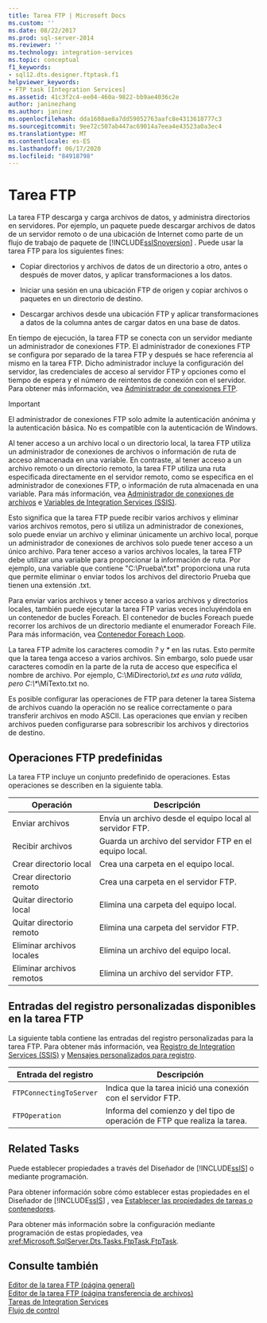 ```yaml
---
title: Tarea FTP | Microsoft Docs
ms.custom: ''
ms.date: 08/22/2017
ms.prod: sql-server-2014
ms.reviewer: ''
ms.technology: integration-services
ms.topic: conceptual
f1_keywords:
- sql12.dts.designer.ftptask.f1
helpviewer_keywords:
- FTP task [Integration Services]
ms.assetid: 41c3f2c4-ee04-460a-9822-bb9ae4036c2e
author: janinezhang
ms.author: janinez
ms.openlocfilehash: dda1608ae8a7dd59052763aafc8e4313618777c3
ms.sourcegitcommit: 9ee72c507ab447ac69014a7eea4e43523a0a3ec4
ms.translationtype: MT
ms.contentlocale: es-ES
ms.lasthandoff: 06/17/2020
ms.locfileid: "84918798"
---
```

# <a name="ftp-task"></a>Tarea FTP
  La tarea FTP descarga y carga archivos de datos, y administra directorios en servidores. Por ejemplo, un paquete puede descargar archivos de datos de un servidor remoto o de una ubicación de Internet como parte de un flujo de trabajo de paquete de [!INCLUDE[ssISnoversion](../../includes/ssisnoversion-md.md)] . Puede usar la tarea FTP para los siguientes fines:  
  
-   Copiar directorios y archivos de datos de un directorio a otro, antes o después de mover datos, y aplicar transformaciones a los datos.  
  
-   Iniciar una sesión en una ubicación FTP de origen y copiar archivos o paquetes en un directorio de destino.  
  
-   Descargar archivos desde una ubicación FTP y aplicar transformaciones a datos de la columna antes de cargar datos en una base de datos.  
  
 En tiempo de ejecución, la tarea FTP se conecta con un servidor mediante un administrador de conexiones FTP. El administrador de conexiones FTP se configura por separado de la tarea FTP y después se hace referencia al mismo en la tarea FTP. Dicho administrador incluye la configuración del servidor, las credenciales de acceso al servidor FTP y opciones como el tiempo de espera y el número de reintentos de conexión con el servidor. Para obtener más información, vea [Administrador de conexiones FTP](../connection-manager/ftp-connection-manager.md).  
  
> [!IMPORTANT]  
>  El administrador de conexiones FTP solo admite la autenticación anónima y la autenticación básica. No es compatible con la autenticación de Windows.  
  
 Al tener acceso a un archivo local o un directorio local, la tarea FTP utiliza un administrador de conexiones de archivos o información de ruta de acceso almacenada en una variable. En contraste, al tener acceso a un archivo remoto o un directorio remoto, la tarea FTP utiliza una ruta especificada directamente en el servidor remoto, como se especifica en el administrador de conexiones FTP, o información de ruta almacenada en una variable. Para más información, vea [Administrador de conexiones de archivos](../connection-manager/file-connection-manager.md) e [Variables de Integration Services &#40;SSIS&#41;](../integration-services-ssis-variables.md).  
  
 Esto significa que la tarea FTP puede recibir varios archivos y eliminar varios archivos remotos, pero si utiliza un administrador de conexiones, solo puede enviar un archivo y eliminar únicamente un archivo local, porque un administrador de conexiones de archivos solo puede tener acceso a un único archivo. Para tener acceso a varios archivos locales, la tarea FTP debe utilizar una variable para proporcionar la información de ruta. Por ejemplo, una variable que contiene "C:\Prueba\\*.txt" proporciona una ruta que permite eliminar o enviar todos los archivos del directorio Prueba que tienen una extensión .txt.  
  
 Para enviar varios archivos y tener acceso a varios archivos y directorios locales, también puede ejecutar la tarea FTP varias veces incluyéndola en un contenedor de bucles Foreach. El contenedor de bucles Foreach puede recorrer los archivos de un directorio mediante el enumerador Foreach File. Para más información, vea [Contenedor Foreach Loop](foreach-loop-container.md).  
  
 La tarea FTP admite los caracteres comodín *?* y *\** en las rutas. Esto permite que la tarea tenga acceso a varios archivos. Sin embargo, solo puede usar caracteres comodín en la parte de la ruta de acceso que especifica el nombre de archivo. Por ejemplo, C:\MiDirectorio\\*.txt es una ruta válida, pero C:\\\**\MiTexto.txt no.  
  
 Es posible configurar las operaciones de FTP para detener la tarea Sistema de archivos cuando la operación no se realice correctamente o para transferir archivos en modo ASCII. Las operaciones que envían y reciben archivos pueden configurarse para sobrescribir los archivos y directorios de destino.  
  
## <a name="predefined-ftp-operations"></a>Operaciones FTP predefinidas  
 La tarea FTP incluye un conjunto predefinido de operaciones. Estas operaciones se describen en la siguiente tabla.  
  
|Operación|Descripción|  
|---------------|-----------------|  
|Enviar archivos|Envía un archivo desde el equipo local al servidor FTP.|  
|Recibir archivos|Guarda un archivo del servidor FTP en el equipo local.|  
|Crear directorio local|Crea una carpeta en el equipo local.|  
|Crear directorio remoto|Crea una carpeta en el servidor FTP.|  
|Quitar directorio local|Elimina una carpeta del equipo local.|  
|Quitar directorio remoto|Elimina una carpeta del servidor FTP.|  
|Eliminar archivos locales|Elimina un archivo del equipo local.|  
|Eliminar archivos remotos|Elimina un archivo del servidor FTP.|  
  
## <a name="custom-log-entries-available-on-the-ftp-task"></a>Entradas del registro personalizadas disponibles en la tarea FTP  
 La siguiente tabla contiene las entradas del registro personalizadas para la tarea FTP. Para obtener más información, vea [Registro de Integration Services &#40;SSIS&#41;](../performance/integration-services-ssis-logging.md) y [Mensajes personalizados para registro](../custom-messages-for-logging.md).  
  
|Entrada del registro|Descripción|  
|---------------|-----------------|  
|`FTPConnectingToServer`|Indica que la tarea inició una conexión con el servidor FTP.|  
|`FTPOperation`|Informa del comienzo y del tipo de operación de FTP que realiza la tarea.|  
  
## <a name="related-tasks"></a>Related Tasks  
 Puede establecer propiedades a través del Diseñador de [!INCLUDE[ssIS](../../includes/ssis-md.md)] o mediante programación.  
  
 Para obtener información sobre cómo establecer estas propiedades en el Diseñador de [!INCLUDE[ssIS](../../includes/ssis-md.md)] , vea [Establecer las propiedades de tareas o contenedores](../set-the-properties-of-a-task-or-container.md).  
  
 Para obtener más información sobre la configuración mediante programación de estas propiedades, vea <xref:Microsoft.SqlServer.Dts.Tasks.FtpTask.FtpTask>.  
  
## <a name="see-also"></a>Consulte también  
 [Editor de la tarea FTP &#40;página general&#41;](../general-page-of-integration-services-designers-options.md)   
 [Editor de la tarea FTP &#40;página transferencia de archivos&#41;](../ftp-task-editor-file-transfer-page.md)   
 [Tareas de Integration Services](integration-services-tasks.md)   
 [Flujo de control](control-flow.md)  
  
  
